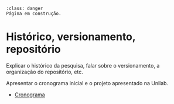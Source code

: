 ```{admonition} Atenção
:class: danger
Página em construção.
```

# Histórico, versionamento, repositório

Explicar o histórico da pesquisa, falar sobre o versionamento, a organização do repositório, etc.

Apresentar o cronograma inicial e o projeto apresentado na Unilab.

- [Cronograma](https://github.com/ericbrasiln/hemdig-framework/blob/main/cronograma.md)